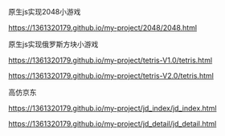 原生js实现2048小游戏 

https://1361320179.github.io/my-project/2048/2048.html 

原生js实现俄罗斯方块小游戏  

https://1361320179.github.io/my-project/tetris-V1.0/tetris.html

https://1361320179.github.io/my-project/tetris-V2.0/tetris.html

高仿京东

https://1361320179.github.io/my-project/jd_index/jd_index.html

https://1361320179.github.io/my-project/jd_detail/jd_detail.html
